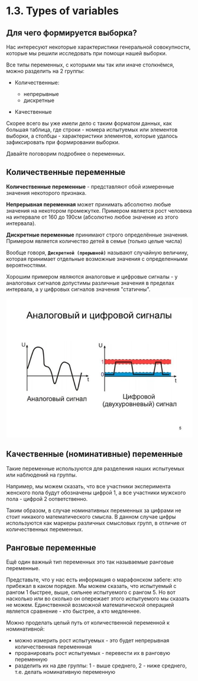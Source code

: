 # 1.3. Types of variables

## Для чего формируется выборка?

Нас интересуют некоторые характеристики генеральной совокупности, которые мы решили исследовать при помощи нашей выборки.

Все типы переменных, с которыми мы так или иначе столкнёмся, можно разделить на 2 группы:

+ Количественные:
	- непрерывные
	- дискретные

+ Качественные

Скорее всего вы уже имели дело с таким форматом данных, как большая таблица, где строки - номера испытуемых или элементов выборки, а столбцы - характеристики элементов, которые удалось зафиксировать при формировании выборки.

Давайте поговорим подробнее о переменных.


## Количественные переменные

**Количественные переменные** - представляют обой измеренные значения некоторого признака.

**Непрерывная переменная** может принимать абсолютно любые значения на некотором промежутке. Примером является рост человека на интервале от 160 до 190см (абсолютно любое значение из этого интервала).

**Дискретные переменные** принимают строго определённые значения. Примером является количество детей в семье (только целые числа)

Вообще говоря, **`Дискретной (прерывной)`** называют случайную величину, которая принимает отдельные возможные значения с определенными вероятностями.

Хорошим примером являются аналоговые и цифровые сигналы - у аналоговых сигналов допустимы различные значения в пределах интервала, а у цифровых сигналов значения "статичны".

![Сигналы как примеры количественных переменных](images\signals.jpg)


## Качественные (номинативные) переменные

Такие переменные используются для разделения наших испытуемых или наблюдений на группы.

Например, мы можем сказать, что все участники эксперимента женского пола будут обозначены цифрой 1, а все участники мужского пола - цифрой 2 оответственно.

Таким образом, в случае номинативных переменных за цифрами не стоит никакого математического смысла. В данном случае цифры используются как маркеры различных смысловых групп, в отличие от количественных переменных.


## Ранговые переменные

Ещё один важный тип переменных это так называемые ранговые переменные.

Представьте, что у нас есть информация о марафонском забеге: кто прибежал в каком порядке. Мы можем сказать, что испытуемый с рангом 1 быстрее, выше, сильнее испытуемого с рангом 5. Но вот насколько или во сколько он опережает этого испытуемого мы сказать не можем. Единственной возможной математической операцией является сравнение - кто быстрее, а кто медленнее.

Можно проделать целый путь от количественной переменной к номинативной: 

+ можно измерить рост испытуемых - это будет непрерывная количественная переменнная
+ проранировать рост испытуемых - перевести их в ранговую переменную
+ разделить их на две группы: 1 - выше среднего, 2 - ниже среднего, т.е. делать номинативную переменную

